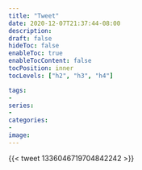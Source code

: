 ```yaml
---
title: "Tweet"
date: 2020-12-07T21:37:44-08:00
description:
draft: false
hideToc: false
enableToc: true
enableTocContent: false
tocPosition: inner
tocLevels: ["h2", "h3", "h4"]

tags:
-
series:
-
categories:
-
image:
---
```



{{< tweet 1336046719704842242 >}}

